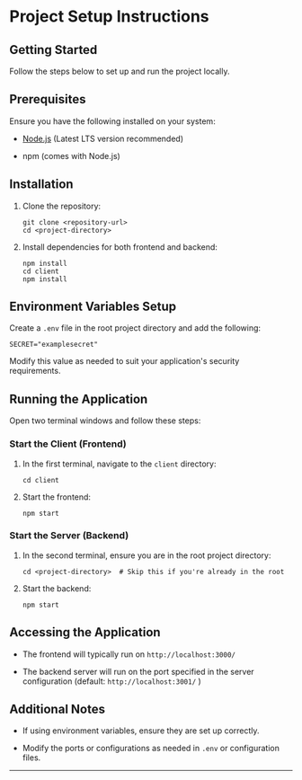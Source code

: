 # Project Setup Instructions

## Getting Started

Follow the steps below to set up and run the project locally.

## Prerequisites

Ensure you have the following installed on your system:

-   [Node.js](https://nodejs.org/) (Latest LTS version recommended)
    
-   npm (comes with Node.js)
    

## Installation

1.  Clone the repository:
    
    ```
    git clone <repository-url>
    cd <project-directory>
    ```
    
2.  Install dependencies for both frontend and backend:
    
    ```
    npm install
    cd client
    npm install
    ```
    

## Environment Variables Setup

Create a `.env` file in the root project directory and add the following:

```
SECRET="examplesecret"
```

Modify this value as needed to suit your application's security requirements.

## Running the Application

Open two terminal windows and follow these steps:

### Start the Client (Frontend)

1.  In the first terminal, navigate to the `client` directory:
    
    ```
    cd client
    ```
    
2.  Start the frontend:
    
    ```
    npm start
    ```
    

### Start the Server (Backend)

1.  In the second terminal, ensure you are in the root project directory:
    
    ```
    cd <project-directory>  # Skip this if you're already in the root
    ```
    
2.  Start the backend:
    
    ```
    npm start
    ```
    

## Accessing the Application

-   The frontend will typically run on `http://localhost:3000/`
    
-   The backend server will run on the port specified in the server configuration (default: `http://localhost:3001/` )
    

## Additional Notes

-   If using environment variables, ensure they are set up correctly.
    
-   Modify the ports or configurations as needed in `.env` or configuration files.
    

----------
